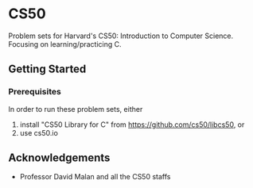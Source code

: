# CS50
Problem sets for Harvard's CS50: Introduction to Computer Science. Focusing on learning/practicing C.

## Getting Started

### Prerequisites
In order to run these problem sets, either
1) install "CS50 Library for C" from https://github.com/cs50/libcs50, or
2) use cs50.io

## Acknowledgements
* Professor David Malan and all the CS50 staffs
